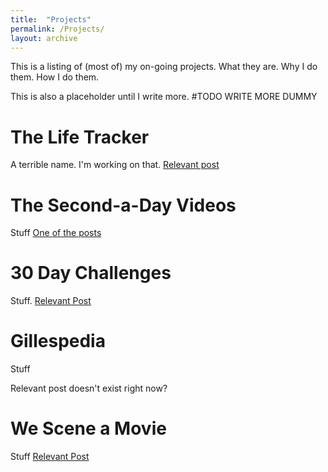 ```yaml
---
title:  "Projects"
permalink: /Projects/
layout: archive
---
```


This is a listing of (most of) my on-going projects. What they are. Why I do them. How I do them.

This is also a placeholder until I write more. #TODO WRITE MORE DUMMY

# The Life Tracker

A terrible name. I'm working on that. [Relevant post](https://aarongilly.com/339-five-years-tracked/)

# The Second-a-Day Videos

Stuff [One of the posts](https://aarongilly.com/349-sixth-second-day/)

# 30 Day Challenges

Stuff. [Relevant Post](https://aarongilly.com/377-challenges/)

# Gillespedia

Stuff

Relevant post doesn't exist right now?

# We Scene a Movie

Stuff
[Relevant Post](https://aarongilly.com/367-we-scene-movie/)

